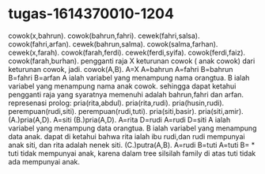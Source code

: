 # tugas-1614370010-1204
cowok(x,bahrun). cowok(bahrun,fahri). cewek(fahri,salsa). cowok(fahri,arfan). cewek(bahrun,salma). cowok(salma,farhan). cewek(x,farah). cowok(farah,ferdi). cewek(ferdi,syifa). cowok(ferdi,faiz). cowok(farah,burhan).  pengganti raja X keturunan cowok ( anak cowok) dari keturunan cowok, jadi.  cowok(A,B). A=X A=bahrun A=fahri  B=bahrun B=fahri B=arfan  A ialah variabel yang menampung nama orangtua. B ialah variabel yang menampung nama anak cowok. sehingga dapat ketahui pengganti raja yang syaratnya memenuhi adalah bahrun,fahri dan arfan.  represenasi prolog:  pria(rita,abdul). pria(rita,rudi). pria(husin,rudi). perempuan(rudi,siti). perempuan(rudi,tuti). pria(siti,basir). pria(siti,amir).  (A.)pria(A,D). A=siti  (B.)pria(A,D). A=rita D=rudi A=rudi D=siti  A ialah variabel yang menampung data orangtua. B ialah variabel yang menampung data anak. dapat di ketahui bahwa rita ialah ibu rudi,dan rudi mempunyai anak siti, dan rita adalah nenek siti.  (C.)putra(A,B). A=rudi B=tuti A=tuti B= *  tuti tidak mempunyai anak, karena dalam tree silsilah family di atas tuti tidak ada mempunyai anak.
